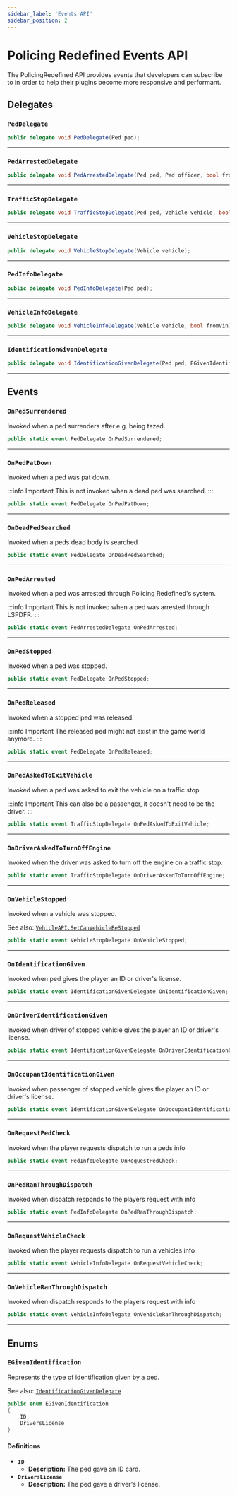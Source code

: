 ```yaml
---
sidebar_label: 'Events API'
sidebar_position: 2
---
```

# Policing Redefined Events API

The PolicingRedefined API provides events that developers can subscribe to in order to help their plugins become more responsive and performant.

## Delegates

### `PedDelegate`

```csharp
public delegate void PedDelegate(Ped ped);
```

---

### `PedArrestedDelegate`

```csharp
public delegate void PedArrestedDelegate(Ped ped, Ped officer, bool frontCuffs);
```

---

### `TrafficStopDelegate`

```csharp
public delegate void TrafficStopDelegate(Ped ped, Vehicle vehicle, bool onFootTrafficStop);
```

---

### `VehicleStopDelegate`

```csharp
public delegate void VehicleStopDelegate(Vehicle vehicle);
```

---

### `PedInfoDelegate`

```csharp
public delegate void PedInfoDelegate(Ped ped);
```

---

### `VehicleInfoDelegate`

```csharp
public delegate void VehicleInfoDelegate(Vehicle vehicle, bool fromVin);
```

---

### `IdentificationGivenDelegate`

```csharp
public delegate void IdentificationGivenDelegate(Ped ped, EGivenIdentification givenIdentification);
```

---

## Events

### `OnPedSurrendered`

Invoked when a ped surrenders after e.g. being tazed.

```csharp
public static event PedDelegate OnPedSurrendered;
```

---

### `OnPedPatDown`

Invoked when a ped was pat down.

:::info Important
This is not invoked when a dead ped was searched.
:::

```csharp
public static event PedDelegate OnPedPatDown;
```

---

### `OnDeadPedSearched`

Invoked when a peds dead body is searched

```csharp
public static event PedDelegate OnDeadPedSearched;
```

---

### `OnPedArrested`

Invoked when a ped was arrested through Policing Redefined's system.

:::info Important
This is not invoked when a ped was arrested through LSPDFR.
:::

```csharp
public static event PedArrestedDelegate OnPedArrested;
```

---

### `OnPedStopped`

Invoked when a ped was stopped.

```csharp
public static event PedDelegate OnPedStopped;
```

---

### `OnPedReleased`

Invoked when a stopped ped was released.

:::info Important
The released ped might not exist in the game world anymore.
:::

```csharp
public static event PedDelegate OnPedReleased;
```

---

### `OnPedAskedToExitVehicle`

Invoked when a ped was asked to exit the vehicle on a traffic stop.

:::info Important
 This can also be a passenger, it doesn't need to be the driver.
:::

```csharp
public static event TrafficStopDelegate OnPedAskedToExitVehicle;
```

---

### `OnDriverAskedToTurnOffEngine`

Invoked when the driver was asked to turn off the engine on a traffic stop.

```csharp
public static event TrafficStopDelegate OnDriverAskedToTurnOffEngine;
```

---

### `OnVehicleStopped`

Invoked when a vehicle was stopped.

See also: [`VehicleAPI.SetCanVehicleBeStopped`](#)

```csharp
public static event VehicleStopDelegate OnVehicleStopped;
```

---

### `OnIdentificationGiven`

Invoked when ped gives the player an ID or driver's license.

```csharp
public static event IdentificationGivenDelegate OnIdentificationGiven;
```

---

### `OnDriverIdentificationGiven`

Invoked when driver of stopped vehicle gives the player an ID or driver's license.

```csharp
public static event IdentificationGivenDelegate OnDriverIdentificationGiven;
```

---

### `OnOccupantIdentificationGiven`

Invoked when passenger of stopped vehicle gives the player an ID or driver's license.

```csharp
public static event IdentificationGivenDelegate OnOccupantIdentificationGiven;
```

---

### `OnRequestPedCheck`

Invoked when the player requests dispatch to run a peds info

```csharp
public static event PedInfoDelegate OnRequestPedCheck;
```

---

### `OnPedRanThroughDispatch`

Invoked when dispatch responds to the players request with info

```csharp
public static event PedInfoDelegate OnPedRanThroughDispatch;
```

---

### `OnRequestVehicleCheck`

Invoked when the player requests dispatch to run a vehicles info

```csharp
public static event VehicleInfoDelegate OnRequestVehicleCheck;
```

---

### `OnVehicleRanThroughDispatch`

Invoked when dispatch responds to the players request with info

```csharp
public static event VehicleInfoDelegate OnVehicleRanThroughDispatch;
```

---

## Enums

### `EGivenIdentification`

Represents the type of identification given by a ped.

See also: [`IdentificationGivenDelegate`](#)

```csharp
public enum EGivenIdentification
{
    ID,
    DriversLicense
}
```

#### Definitions

-   **`ID`**
    -   **Description:** The ped gave an ID card.
-   **`DriversLicense`**
    -   **Description:** The ped gave a driver's license.